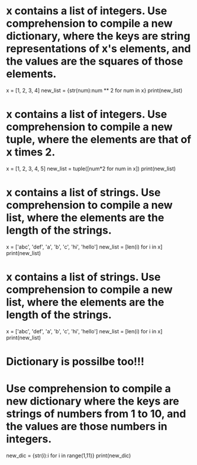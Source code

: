 # x contains a list of integers. Use comprehension to compile a new dictionary, where the keys are string representations of x's elements, and the values are the squares of those elements.

x = [1, 2, 3, 4]
new_list  =  {str(num):num ** 2 for num in x}
print(new_list)

# x contains a list of integers. Use comprehension to compile a new tuple, where the elements are that of x times 2.

x = [1, 2, 3, 4, 5]
new_list = tuple([num*2 for num in x])
print(new_list)

# x contains a list of strings. Use comprehension to compile a new list, where the elements are the length of the strings.

x = ['abc', 'def', 'a', 'b', 'c', 'hi', 'hello']
new_list = [len(i) for i in x]
print(new_list)

# x contains a list of strings. Use comprehension to compile a new list, where the elements are the length of the strings.

x = ['abc', 'def', 'a', 'b', 'c', 'hi', 'hello']
new_list = [len(i) for i in x]
print(new_list)

# Dictionary is possilbe too!!!
# Use comprehension to compile a new dictionary where the keys are strings of numbers from 1 to 10, and the values are those numbers in integers.

new_dic = {str(i):i for i in range(1,11)}
print(new_dic)
